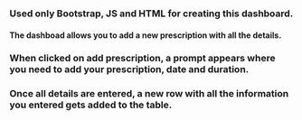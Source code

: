 ### Used only Bootstrap, JS and HTML for creating this dashboard.
#### The dashboad allows you to add a new prescription with all the details. 
### When clicked on add prescription, a prompt appears where you need to add your prescription, date and duration.
### Once all details are entered, a new row with all the information you entered gets added to the table.